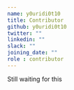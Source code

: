 ```yaml
---
name: y0uridi0t10
title: Contributor
github: y0uridi0t10
twitter: ""
linkedin: ""
slack: ""
joining_date: ""
role : contributor
---
```


Still waiting for this
